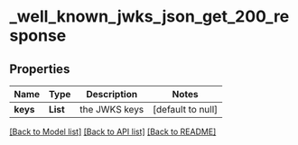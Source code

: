 # _well_known_jwks_json_get_200_response
## Properties

| Name | Type | Description | Notes |
|------------ | ------------- | ------------- | -------------|
| **keys** | **List** | the JWKS keys | [default to null] |

[[Back to Model list]](../README.md#documentation-for-models) [[Back to API list]](../README.md#documentation-for-api-endpoints) [[Back to README]](../README.md)

